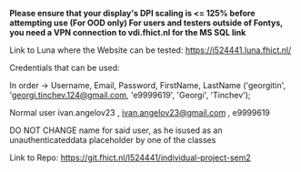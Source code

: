 **Please ensure that your display's DPI scaling is <= 125% before attempting use (For OOD only)
For users and testers outside of Fontys, you need a VPN connection to vdi.fhict.nl for the MS SQL link**

Link to Luna where the Website can be tested:
https://i524441.luna.fhict.nl/

Credentials that can be used:

In order -> Username, Email, Password, FirstName, LastName
('georgitin', 'georgi.tinchev.124@gmail.com, 'e9999619', 'Georgi', 'Tinchev'); 

Normal user
ivan.angelov23 , ivan.angelov23@gmail.com , e9999619

DO NOT CHANGE name for said user, as he isused as an
unauthenticateddata placeholder by one of the classes

Link to Repo:
https://git.fhict.nl/I524441/individual-project-sem2
